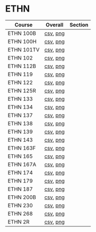 # ETHN

| Course | Overall | Section |
| ------ | ------- | ------- |
| ETHN 100B | [csv](https://github.com/UCSD-Historical-Enrollment-Data/2025Winter/blob/main/overall/ETHN%20100B.csv), [png](https://raw.githubusercontent.com/UCSD-Historical-Enrollment-Data/2025Winter/main/plot_overall/ETHN%20100B.png) |  |
| ETHN 100H | [csv](https://github.com/UCSD-Historical-Enrollment-Data/2025Winter/blob/main/overall/ETHN%20100H.csv), [png](https://raw.githubusercontent.com/UCSD-Historical-Enrollment-Data/2025Winter/main/plot_overall/ETHN%20100H.png) |  |
| ETHN 101TV | [csv](https://github.com/UCSD-Historical-Enrollment-Data/2025Winter/blob/main/overall/ETHN%20101TV.csv), [png](https://raw.githubusercontent.com/UCSD-Historical-Enrollment-Data/2025Winter/main/plot_overall/ETHN%20101TV.png) |  |
| ETHN 102 | [csv](https://github.com/UCSD-Historical-Enrollment-Data/2025Winter/blob/main/overall/ETHN%20102.csv), [png](https://raw.githubusercontent.com/UCSD-Historical-Enrollment-Data/2025Winter/main/plot_overall/ETHN%20102.png) |  |
| ETHN 112B | [csv](https://github.com/UCSD-Historical-Enrollment-Data/2025Winter/blob/main/overall/ETHN%20112B.csv), [png](https://raw.githubusercontent.com/UCSD-Historical-Enrollment-Data/2025Winter/main/plot_overall/ETHN%20112B.png) |  |
| ETHN 119 | [csv](https://github.com/UCSD-Historical-Enrollment-Data/2025Winter/blob/main/overall/ETHN%20119.csv), [png](https://raw.githubusercontent.com/UCSD-Historical-Enrollment-Data/2025Winter/main/plot_overall/ETHN%20119.png) |  |
| ETHN 122 | [csv](https://github.com/UCSD-Historical-Enrollment-Data/2025Winter/blob/main/overall/ETHN%20122.csv), [png](https://raw.githubusercontent.com/UCSD-Historical-Enrollment-Data/2025Winter/main/plot_overall/ETHN%20122.png) |  |
| ETHN 125R | [csv](https://github.com/UCSD-Historical-Enrollment-Data/2025Winter/blob/main/overall/ETHN%20125R.csv), [png](https://raw.githubusercontent.com/UCSD-Historical-Enrollment-Data/2025Winter/main/plot_overall/ETHN%20125R.png) |  |
| ETHN 133 | [csv](https://github.com/UCSD-Historical-Enrollment-Data/2025Winter/blob/main/overall/ETHN%20133.csv), [png](https://raw.githubusercontent.com/UCSD-Historical-Enrollment-Data/2025Winter/main/plot_overall/ETHN%20133.png) |  |
| ETHN 134 | [csv](https://github.com/UCSD-Historical-Enrollment-Data/2025Winter/blob/main/overall/ETHN%20134.csv), [png](https://raw.githubusercontent.com/UCSD-Historical-Enrollment-Data/2025Winter/main/plot_overall/ETHN%20134.png) |  |
| ETHN 137 | [csv](https://github.com/UCSD-Historical-Enrollment-Data/2025Winter/blob/main/overall/ETHN%20137.csv), [png](https://raw.githubusercontent.com/UCSD-Historical-Enrollment-Data/2025Winter/main/plot_overall/ETHN%20137.png) |  |
| ETHN 138 | [csv](https://github.com/UCSD-Historical-Enrollment-Data/2025Winter/blob/main/overall/ETHN%20138.csv), [png](https://raw.githubusercontent.com/UCSD-Historical-Enrollment-Data/2025Winter/main/plot_overall/ETHN%20138.png) |  |
| ETHN 139 | [csv](https://github.com/UCSD-Historical-Enrollment-Data/2025Winter/blob/main/overall/ETHN%20139.csv), [png](https://raw.githubusercontent.com/UCSD-Historical-Enrollment-Data/2025Winter/main/plot_overall/ETHN%20139.png) |  |
| ETHN 143 | [csv](https://github.com/UCSD-Historical-Enrollment-Data/2025Winter/blob/main/overall/ETHN%20143.csv), [png](https://raw.githubusercontent.com/UCSD-Historical-Enrollment-Data/2025Winter/main/plot_overall/ETHN%20143.png) |  |
| ETHN 163F | [csv](https://github.com/UCSD-Historical-Enrollment-Data/2025Winter/blob/main/overall/ETHN%20163F.csv), [png](https://raw.githubusercontent.com/UCSD-Historical-Enrollment-Data/2025Winter/main/plot_overall/ETHN%20163F.png) |  |
| ETHN 165 | [csv](https://github.com/UCSD-Historical-Enrollment-Data/2025Winter/blob/main/overall/ETHN%20165.csv), [png](https://raw.githubusercontent.com/UCSD-Historical-Enrollment-Data/2025Winter/main/plot_overall/ETHN%20165.png) |  |
| ETHN 167A | [csv](https://github.com/UCSD-Historical-Enrollment-Data/2025Winter/blob/main/overall/ETHN%20167A.csv), [png](https://raw.githubusercontent.com/UCSD-Historical-Enrollment-Data/2025Winter/main/plot_overall/ETHN%20167A.png) |  |
| ETHN 174 | [csv](https://github.com/UCSD-Historical-Enrollment-Data/2025Winter/blob/main/overall/ETHN%20174.csv), [png](https://raw.githubusercontent.com/UCSD-Historical-Enrollment-Data/2025Winter/main/plot_overall/ETHN%20174.png) |  |
| ETHN 179 | [csv](https://github.com/UCSD-Historical-Enrollment-Data/2025Winter/blob/main/overall/ETHN%20179.csv), [png](https://raw.githubusercontent.com/UCSD-Historical-Enrollment-Data/2025Winter/main/plot_overall/ETHN%20179.png) |  |
| ETHN 187 | [csv](https://github.com/UCSD-Historical-Enrollment-Data/2025Winter/blob/main/overall/ETHN%20187.csv), [png](https://raw.githubusercontent.com/UCSD-Historical-Enrollment-Data/2025Winter/main/plot_overall/ETHN%20187.png) |  |
| ETHN 200B | [csv](https://github.com/UCSD-Historical-Enrollment-Data/2025Winter/blob/main/overall/ETHN%20200B.csv), [png](https://raw.githubusercontent.com/UCSD-Historical-Enrollment-Data/2025Winter/main/plot_overall/ETHN%20200B.png) |  |
| ETHN 230 | [csv](https://github.com/UCSD-Historical-Enrollment-Data/2025Winter/blob/main/overall/ETHN%20230.csv), [png](https://raw.githubusercontent.com/UCSD-Historical-Enrollment-Data/2025Winter/main/plot_overall/ETHN%20230.png) |  |
| ETHN 268 | [csv](https://github.com/UCSD-Historical-Enrollment-Data/2025Winter/blob/main/overall/ETHN%20268.csv), [png](https://raw.githubusercontent.com/UCSD-Historical-Enrollment-Data/2025Winter/main/plot_overall/ETHN%20268.png) |  |
| ETHN 2R | [csv](https://github.com/UCSD-Historical-Enrollment-Data/2025Winter/blob/main/overall/ETHN%202R.csv), [png](https://raw.githubusercontent.com/UCSD-Historical-Enrollment-Data/2025Winter/main/plot_overall/ETHN%202R.png) |  |
